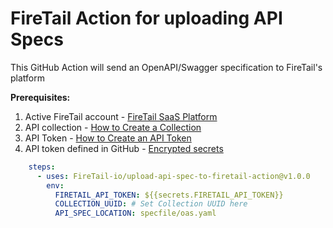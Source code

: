 # FireTail Action for uploading API Specs

This GitHub Action will send an OpenAPI/Swagger specification to FireTail's platform

**Prerequisites:**

1. Active FireTail account - [FireTail SaaS Platform](https://firetail.app) 
2. API collection - [How to Create a Collection](https://www.firetail.io/docs/create-a-collection)
3. API Token - [How to Create an API Token](https://www.firetail.io/docs/create-an-api-token)
4. API token defined in GitHub - [Encrypted secrets](https://docs.github.com/en/actions/security-guides/encrypted-secrets)

```yaml
    steps:
      - uses: FireTail-io/upload-api-spec-to-firetail-action@v1.0.0
        env:
          FIRETAIL_API_TOKEN: ${{secrets.FIRETAIL_API_TOKEN}}
          COLLECTION_UUID: # Set Collection UUID here
          API_SPEC_LOCATION: specfile/oas.yaml
```
